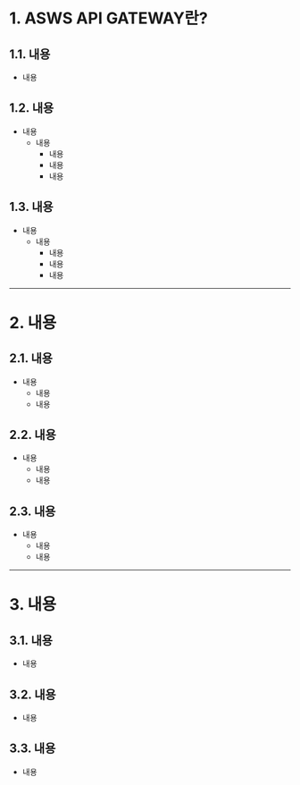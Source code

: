 # 1. ASWS API GATEWAY란?
## 1.1. 내용
* 내용

## 1.2. 내용
* 내용
   - 내용
      + 내용
      + 내용
      + 내용

## 1.3. 내용
* 내용
   - 내용
      + 내용
      + 내용
      + 내용
 
****

# 2. 내용
## 2.1. 내용
* 내용
   - 내용
   - 내용

## 2.2. 내용
* 내용
   - 내용
   - 내용

## 2.3. 내용
* 내용
   - 내용
   - 내용

****

# 3. 내용
## 3.1. 내용 
* 내용

## 3.2. 내용 
* 내용

## 3.3. 내용 
* 내용